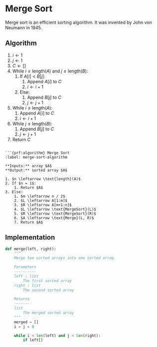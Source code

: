 # Merge Sort

Merge sort is an efficient sorting algorithm. It was invented by John von Neumann in 1945.

## Algorithm

<!-- ```{prf:algorithm} Merge 
:label: merge-algorithm

**Inputs:** sorted array $A$, sorted array $B$
**Output:** sorted array $C$ -->

1. $i \leftarrow 1$
2. $j \leftarrow 1$
3. $C \leftarrow []$
4. While $i \leq \text{length}(A)$ and $j \leq \text{length}(B)$:
    1. If $A[i] < B[j]$:
        1. Append $A[i]$ to $C$
        2. $i \leftarrow i + 1$
    2. Else:
        1. Append $B[j]$ to $C$
        2. $j \leftarrow j + 1$
5. While $i \leq \text{length}(A)$:
    1. Append $A[i]$ to $C$
    2. $i \leftarrow i + 1$
 6. While $j \leq \text{length}(B)$:
    1. Append $B[j]$ to $C$
    2. $j \leftarrow j + 1$
6. Return $C$

```

```{prf:algorithm} Merge Sort
:label: merge-sort-algorithm

**Inputs:** array $A$
**Output:** sorted array $A$

1. $n \leftarrow \text{length}(A)$
2. If $n = 1$:
    1. Return $A$
3. Else:
    1. $m \leftarrow n / 2$
    2. $L \leftarrow A[1:m]$
    3. $R \leftarrow A[m+1:n]$
    4. $L \leftarrow \text{MergeSort}(L)$
    5. $R \leftarrow \text{MergeSort}(R)$
    6. $A \leftarrow \text{Merge}(L, R)$
    7. Return $A$
```

## Implementation

```python
def merge(left, right):
    """
    Merge two sorted arrays into one sorted array.

    Parameters
    ----------
    left : list
        The first sorted array
    right : list
        The second sorted array

    Returns
    -------
    list
        The merged sorted array
    """
    merged = []
    i = j = 0

    while i < len(left) and j < len(right):
        if left[]
    